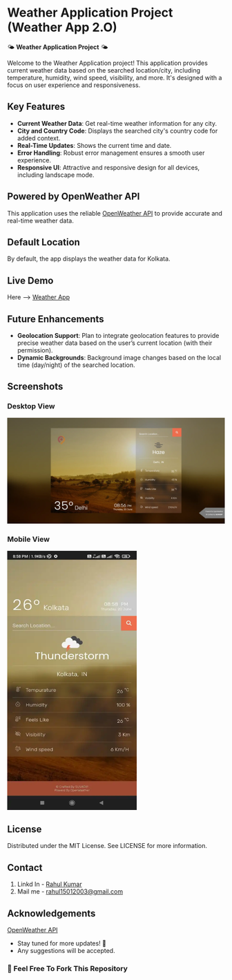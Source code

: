 # Weather Application Project (Weather App 2.O)

🌤️ **Weather Application Project** 🌤️

Welcome to the Weather Application project! This application provides current weather data based on the searched location/city, including temperature, humidity, wind speed, visibility, and more. It's designed with a focus on user experience and responsiveness.

## Key Features

- **Current Weather Data**: Get real-time weather information for any city.
- **City and Country Code**: Displays the searched city's country code for added context.
- **Real-Time Updates**: Shows the current time and date.
- **Error Handling**: Robust error management ensures a smooth user experience.
- **Responsive UI**: Attractive and responsive design for all devices, including landscape mode.

## Powered by OpenWeather API

This application uses the reliable [OpenWeather API](https://openweathermap.org/api) to provide accurate and real-time weather data.

## Default Location

By default, the app displays the weather data for Kolkata.

## Live Demo 
Here --> [Weather App](file:///E:/weather_app/weather_app_2.O-main/index.html)

## Future Enhancements

- **Geolocation Support**: Plan to integrate geolocation features to provide precise weather data based on the user’s current location (with their permission).
- **Dynamic Backgrounds**: Background image changes based on the local time (day/night) of the searched location.


## Screenshots

### Desktop View
<img src="screenshots/screenshot1.webp" alt="Screenshot 1" width="800">

### Mobile View
<img src="screenshots/screenshot2.webp" alt="Screenshot 2" width="300" height ="600">

<!-- ![Screenshot 1](screenshots/screenshot1.png)
![Screenshot 2](screenshots/screenshot2.png)
![WP](https://github.com/Suvadip-sana/new_weather_app/assets/78638404/a4248a02-95b2-4438-b6bd-9994f9bee9d1)
![WPP](https://github.com/Suvadip-sana/new_weather_app/assets/78638404/302321d1-144a-494c-99fa-9fe9ab0d326f) -->


## License
Distributed under the MIT License. See LICENSE for more information.

## Contact
1. Linkd In - [Rahul Kumar](https://www.linkedin.com/in/rahul-kumar-200b28241/)
2. Mail me - rahul15012003@gmail.com

## Acknowledgements
[OpenWeather API](https://openweathermap.org/api)


- Stay tuned for more updates! 🚀
- Any suggestions will be accepted.

### 🚀 Feel Free To Fork This Repository

